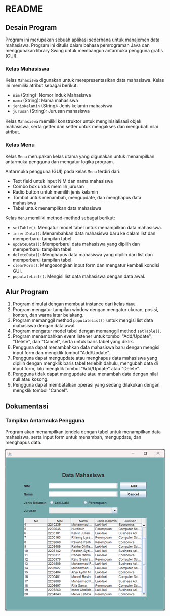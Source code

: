 # README

## Desain Program

Program ini merupakan sebuah aplikasi sederhana untuk manajemen data mahasiswa. Program ini ditulis dalam bahasa pemrograman Java dan menggunakan library Swing untuk membangun antarmuka pengguna grafis (GUI). 

### Kelas Mahasiswa

Kelas `Mahasiswa` digunakan untuk merepresentasikan data mahasiswa. Kelas ini memiliki atribut sebagai berikut:
- `nim` (String): Nomor Induk Mahasiswa
- `nama` (String): Nama mahasiswa
- `jenisKelamin` (String): Jenis kelamin mahasiswa
- `jurusan` (String): Jurusan mahasiswa

Kelas `Mahasiswa` memiliki konstruktor untuk menginisialisasi objek mahasiswa, serta getter dan setter untuk mengakses dan mengubah nilai atribut.

### Kelas Menu

Kelas `Menu` merupakan kelas utama yang digunakan untuk menampilkan antarmuka pengguna dan mengatur logika program. 

Antarmuka pengguna (GUI) pada kelas `Menu` terdiri dari:
- Text field untuk input NIM dan nama mahasiswa
- Combo box untuk memilih jurusan
- Radio button untuk memilih jenis kelamin
- Tombol untuk menambah, mengupdate, dan menghapus data mahasiswa
- Tabel untuk menampilkan data mahasiswa

Kelas `Menu` memiliki method-method sebagai berikut:
- `setTable()`: Mengatur model tabel untuk menampilkan data mahasiswa.
- `insertData()`: Menambahkan data mahasiswa baru ke dalam list dan memperbarui tampilan tabel.
- `updateData()`: Memperbarui data mahasiswa yang dipilih dan memperbarui tampilan tabel.
- `deleteData()`: Menghapus data mahasiswa yang dipilih dari list dan memperbarui tampilan tabel.
- `clearForm()`: Mengosongkan input form dan mengatur kembali kondisi GUI.
- `populateList()`: Mengisi list data mahasiswa dengan data awal.

## Alur Program

1. Program dimulai dengan membuat instance dari kelas `Menu`.
2. Program mengatur tampilan window dengan mengatur ukuran, posisi, konten, dan warna latar belakang.
3. Program memanggil method `populateList()` untuk mengisi list data mahasiswa dengan data awal.
4. Program mengatur model tabel dengan memanggil method `setTable()`.
5. Program menambahkan event listener untuk tombol "Add/Update", "Delete", dan "Cancel", serta untuk baris tabel yang diklik.
6. Pengguna dapat menambahkan data mahasiswa baru dengan mengisi input form dan mengklik tombol "Add/Update".
7. Pengguna dapat mengupdate atau menghapus data mahasiswa yang dipilih dengan mengklik baris tabel terlebih dahulu, mengubah data di input form, lalu mengklik tombol "Add/Update" atau "Delete".
8. Pengguna tidak dapat mengupdate atau menambah data dengan nilai null atau kosong.
9. Pengguna dapat membatalkan operasi yang sedang dilakukan dengan mengklik tombol "Cancel".

## Dokumentasi

### Tampilan Antarmuka Pengguna
Program akan menampilkan jendela dengan tabel untuk menampilkan data mahasiswa, serta input form untuk menambah, mengupdate, dan menghapus data.

![GUI](https://github.com/fridzfth/LP5DPBO2024C2/blob/1a317c6d44eb241c5e6d15e69966cc4ea18d037f/Screenshot%20Screenrecord/Screenshot%202024-03-15%20060401.png)

